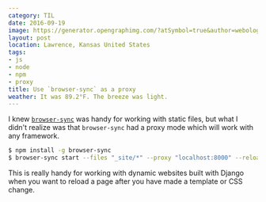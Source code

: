 ```yaml
---
category: TIL
date: 2016-09-19
image: https://generator.opengraphimg.com/?atSymbol=true&author=webology&authorSize=text-2xl&style=modern&tags=js%2Cnode%2Cnpm%2Cproxy&title=Use+%60browser-sync%60+as+a+proxy
layout: post
location: Lawrence, Kansas United States
tags:
- js
- node
- npm
- proxy
title: Use `browser-sync` as a proxy
weather: It was 89.2°F. The breeze was light.
---
```


I knew [`browser-sync`](https://www.browsersync.io/) was handy for working with static files, but what I didn't realize was that `browser-sync` had a proxy mode which will work with any framework.

```bash
$ npm install -g browser-sync
$ browser-sync start --files "_site/*" --proxy "localhost:8000" --reloadDelay "1000"
```

This is really handy for working with dynamic websites built with Django when you want to reload a page after you have made a template or CSS change.
